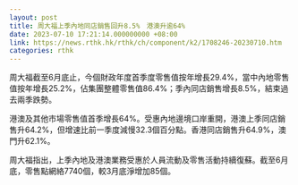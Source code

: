 ```yaml
---
layout: post
title: 周大福上季內地同店銷售回升8.5%　港澳升逾64%
date: 2023-07-10 17:21:14.000000000 +08:00
link: https://news.rthk.hk/rthk/ch/component/k2/1708246-20230710.htm
categories: rthk
---
```


周大福截至6月底止，今個財政年度首季度零售值按年增長29.4%，當中內地零售值按年增長25.2%，佔集團整體零售值86.4%；季內同店銷售增長8.5%，結束過去兩季跌勢。

港澳及其他市場零售值首季增長64%。受惠內地邊境口岸重開，港澳上季同店銷售升64.2%，但增速比前一季度減慢32.3個百分點。香港同店銷售升64.9%，澳門升62.1%。

周大福指出，上季內地及港澳業務受惠於人員流動及零售活動持續復蘇。截至6月底，零售點網絡7740個，較3月底淨增加85個。

